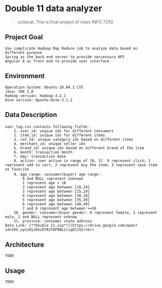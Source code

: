 # Double 11 data analyzer

> <p>:octocat: This is final project of class INFO 7250</p>
## Project Goal
    Use complicate Hadoop Map Reduce job to analyze data based on different purpose
    Spring as the back end server to provide neccessary API
    Angular 8 as front end to provide user interface

## Environment
    Operation System: Ubuntu 18.04.3 LTS
    Java: JDK 1.8
    Hadoop version: Hadoop-3.2.1
    Hive version: Apache-Hive-3.1.2

## Data Description
    user_log.csv contains following fields：
        1. user_id: unqiue ids for different consumers
        2. item_id: unique ids for different items
        3. cat_id: unique category ids based on different items
        4. merchant_id: unique seller ids 
        5. brand_id: unique ids based on different brand of the item
        6. month: transaction month
        7. day: transaction date
        8. action: user action in range of [0, 3]. 0 represent click; 1 represent add to cart; 2 represent buy the item; 3 represent save item as favorite
        9. age_range: consumer(buyer) age range：
            0 and NULL represent unknown
            1 represent age < 18
            2 represent age between [18,24]
            3 represent age between [25,29]
            4 represent age between [30,34]
            5 represent age between [35,39]
            6 represent age between [40,49]
            7 and 8 represent age between >=50
        10. gender: consumer/buyer gender: 0 represent female, 1 represent male, 2 and NULL represent unknow
        11. province: consumer state address
    Data Link: [**Double 11.zip**](https://drive.google.com/open?id=1KV_uyniNjiKGzO7A370P9Nz1liqEC31S)<br>

## Architecture
    TODO

## Usage
    TODO
